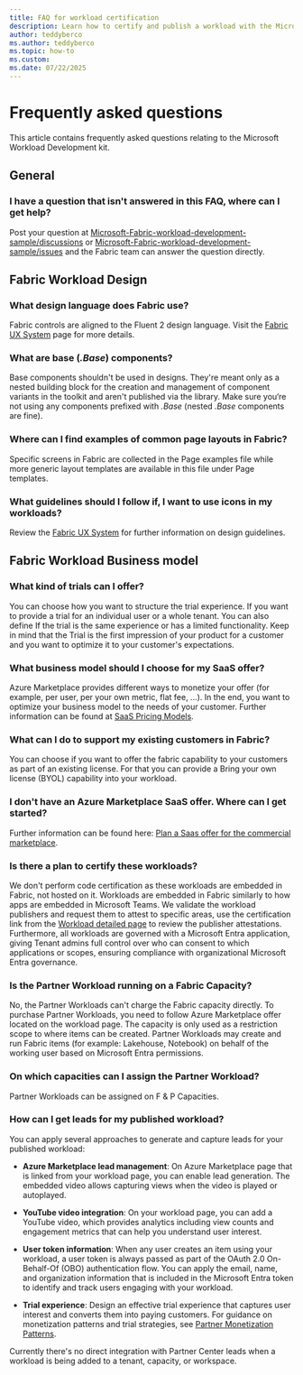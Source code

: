 ```yaml
---
title: FAQ for workload certification
description: Learn how to certify and publish a workload with the Microsoft Fabric Workload Development Kit.
author: teddyberco
ms.author: teddyberco
ms.topic: how-to
ms.custom:
ms.date: 07/22/2025
---
```


# Frequently asked questions

This article contains frequently asked questions relating to the Microsoft Workload Development kit.

## General

### I have a question that isn't answered in this FAQ, where can I get help?

Post your question at [Microsoft-Fabric-workload-development-sample/discussions](https://github.com/microsoft/Microsoft-Fabric-workload-development-sample/discussions) 
or [Microsoft-Fabric-workload-development-sample/issues](https://github.com/microsoft/Microsoft-Fabric-workload-development-sample/issues) and the Fabric team can answer the question directly. 

## Fabric Workload Design

### What design language does Fabric use?

Fabric controls are aligned to the Fluent 2 design language. Visit the [Fabric UX System](https://aka.ms/fabricux)  page for more details.

### What are base (*.Base*) components?

Base components shouldn't be used in designs. They're meant only as a nested building block for the creation and management of component variants in the toolkit and aren't published via the library. Make sure you‘re not using any components prefixed with *.Base* (nested *.Base* components are fine).

### Where can I find examples of common page layouts in Fabric?

Specific screens in Fabric are collected in the Page examples file while more generic layout templates are available in this file under Page templates.

### What guidelines should I follow if, I want to use icons in my workloads?

Review the [Fabric UX System](https://aka.ms/fabricux) for further information on design guidelines.

## Fabric Workload Business model

### What kind of trials can I offer?

You can choose how you want to structure the trial experience. If you want to provide a trial for an individual user or a whole tenant. You can also define If the trial is the same experience or has a limited functionality. Keep in mind that the Trial is the first impression of your product for a customer and you want to optimize it to your customer's expectations. 

### What business model should I choose for my SaaS offer?

Azure Marketplace provides different ways to monetize your offer (for example, per user, per your own metric, flat fee, ...). In the end, you want to optimize your business model to the needs of your customer. Further information can be found at [SaaS Pricing Models](/partner-center/marketplace/plan-saas-offer#saas-pricing-models).

### What can I do to support my existing customers in Fabric? 

You can choose if you want to offer the fabric capability to your customers as part of an existing license. For that you can provide a Bring your own license (BYOL) capability into your workload.

### I don't have an Azure Marketplace SaaS offer. Where can I get started?

Further information can be found here: [Plan a Saas offer for the commercial marketplace](/partner-center/marketplace/plan-saas-offer).

### Is there a plan to certify these workloads?

We don't perform code certification as these workloads are embedded in Fabric, not hosted on it. Workloads are embedded in Fabric similarly to how apps are embedded in Microsoft Teams. We validate the workload publishers and request them to attest to specific areas, use the certification link from the [Workload detailed page](../fundamentals/fabric-home.md) to review the publisher attestations. Furthermore, all workloads are governed with a Microsoft Entra application, giving Tenant admins full control over who can consent to which applications or scopes, ensuring compliance with organizational Microsoft Entra governance. 

### Is the Partner Workload running on a Fabric Capacity?

No, the Partner Workloads can't charge the Fabric capacity directly. To purchase Partner Workloads, you need to follow Azure Marketplace offer located on the workload page. The capacity is only used as a restriction scope to where items can be created. Partner Workloads may create and run  Fabric items (for example: Lakehouse, Notebook) on behalf of the working user based on Microsoft Entra permissions.

### On which capacities can I assign the Partner Workload? 

Partner Workloads can be assigned on F & P Capacities. 

### How can I get leads for my published workload?

You can apply several approaches to generate and capture leads for your published workload:

- **Azure Marketplace lead management**: On Azure Marketplace page that is linked from your workload page, you can enable lead generation. The embedded video allows capturing views when the video is played or autoplayed.

- **YouTube video integration**: On your workload page, you can add a YouTube video, which provides analytics including view counts and engagement metrics that can help you understand user interest.

- **User token information**: When any user creates an item using your workload, a user token is always passed as part of the OAuth 2.0 On-Behalf-Of (OBO) authentication flow. You can apply the email, name, and organization information that is included in the Microsoft Entra token to identify and track users engaging with your workload.

- **Trial experience**: Design an effective trial experience that captures user interest and converts them into paying customers. For guidance on monetization patterns and trial strategies, see [Partner Monetization Patterns](https://fabricux-c6c9fchnggh3d5dn.b02.azurefd.net/?path=/docs/patterns-partner-monetization--docs).

Currently there's no direct integration with Partner Center leads when a workload is being added to a tenant, capacity, or workspace.

<!--
## Fabric Workload Submission 

### Where should I submit my Workload?

-- This is a test -- 
### When should I resubmit my Fabric Workload?
### How long does it take until my Fabric Workload is certified and available in Fabric Marketplace?
### Is there any checklist to check before submitting to the Marketplace?
### Can I deploy multiple workload versions at the same time?
### How can I test my Workload?
### How can I share a preview version with my customer before submitting to Marketplace?
### Is there any default EULA and terms of use that I can use?
### Do I need to submit an Azure Marketplace SaaS offer before reaching out to the team?
### What should I do if I already have a SaaS offer? How can I link it to the Faberic Workload nuget package?

## Fabric development
### I want to develop my first workload. Where should I start from?
### How can I get help for any development questions?
### Why should I fill duplicated metadata data in the SaaS offer and the .nuget package?
### What is the source of truth for duplicated metadata? Where do you fetch the metadata from to present in the detailed page in Fabric Hub?
### Where do I create a SaaS offer?
### Do I need to submit a SaaS offer for my workload to show up in Fabric Hub?
### When should I re-submit SaaS offer in Partner center??
### Should I re-submit a SaaS offer in Partner center everytime I have a new .nugget package?
-->
